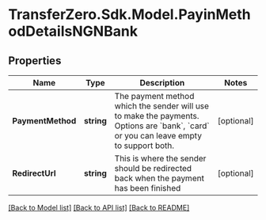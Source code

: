 
# TransferZero.Sdk.Model.PayinMethodDetailsNGNBank

## Properties

Name | Type | Description | Notes
------------ | ------------- | ------------- | -------------
**PaymentMethod** | **string** | The payment method which the sender will use to make the payments. Options are &#x60;bank&#x60;, &#x60;card&#x60; or you can leave empty to support both. | [optional] 
**RedirectUrl** | **string** | This is where the sender should be redirected back when the payment has been finished | [optional] 

[[Back to Model list]](../README.md#documentation-for-models)
[[Back to API list]](../README.md#documentation-for-api-endpoints)
[[Back to README]](../README.md)

